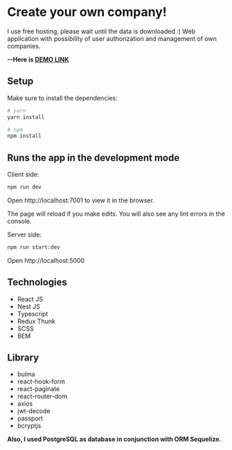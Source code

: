 # Create your own company!
I use free hosting, please wait until the data is downloaded :)
Web application with possibility of user authorization and management of own companies.

**--Here is [DEMO LINK](https://Anton-Liada.github.io/spa-app/)**

## Setup

Make sure to install the dependencies:

```bash
# yarn
yarn install

# npm
npm install
```

## Runs the app in the development mode

Сlient side:

```bash
npm run dev
```

Open http://localhost:7001 to view it in the browser.

The page will reload if you make edits.
You will also see any lint errors in the console.

Server side:

```bash
npm run start:dev
```

Open http://localhost:5000

## Technologies
- React JS
- Nest JS
- Typescript
- Redux Thunk
- SCSS
- BEM

## Library
- bulma
- react-hook-form
- react-paginate
- react-router-dom
- axios
- jwt-decode
- passport
- bcryptjs

**Also, I used PostgreSQL as database in conjunction with ORM Sequelize.**
